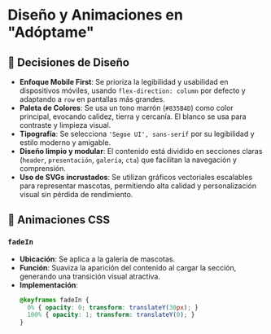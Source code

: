 # Diseño y Animaciones en "Adóptame"

## 🎨 Decisiones de Diseño

- **Enfoque Mobile First**: Se prioriza la legibilidad y usabilidad en dispositivos móviles, usando `flex-direction: column` por defecto y adaptando a `row` en pantallas más grandes.
- **Paleta de Colores**: Se usa un tono marrón (`#835B4D`) como color principal, evocando calidez, tierra y cercanía. El blanco se usa para contraste y limpieza visual.
- **Tipografía**: Se selecciona `'Segoe UI', sans-serif` por su legibilidad y estilo moderno y amigable.
- **Diseño limpio y modular**: El contenido está dividido en secciones claras (`header`, `presentación`, `galería`, `cta`) que facilitan la navegación y comprensión.
- **Uso de SVGs incrustados**: Se utilizan gráficos vectoriales escalables para representar mascotas, permitiendo alta calidad y personalización visual sin pérdida de rendimiento.

## 💫 Animaciones CSS

### `fadeIn`
- **Ubicación**: Se aplica a la galería de mascotas.
- **Función**: Suaviza la aparición del contenido al cargar la sección, generando una transición visual atractiva.
- **Implementación**:
  ```css
  @keyframes fadeIn {
    0% { opacity: 0; transform: translateY(30px); }
    100% { opacity: 1; transform: translateY(0); }
  }